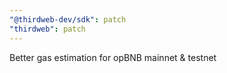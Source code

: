 ```yaml
---
"@thirdweb-dev/sdk": patch
"thirdweb": patch
---
```


Better gas estimation for opBNB mainnet & testnet
